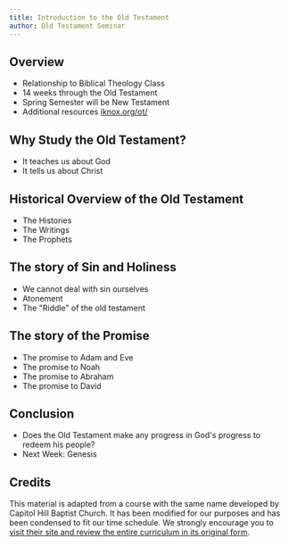 ```yaml
---
title: Introduction to the Old Testament
author: Old Testament Seminar
---
```


## Overview

- Relationship to Biblical Theology Class
- 14 weeks through the Old Testament
- Spring Semester will be New Testament
- Additional resources [iknox.org/ot/](http://iknox.org/ot)

## Why Study the Old Testament?

- It teaches us about God
- It tells us about Christ

## Historical Overview of the Old Testament

- The Histories
- The Writings
- The Prophets

## The story of Sin and Holiness

- We cannot deal with sin ourselves
- Atonement
- The "Riddle" of the old testament

## The story of the Promise

- The promise to Adam and Eve
- The promise to Noah
- The promise to Abraham
- The promise to David

## Conclusion

- Does the Old Testament make any progress in God's progress to redeem his people?
- Next Week: Genesis

## Credits

This material is adapted from a course with the same name developed by Capitol Hill Baptist Church. It has been modified for our purposes and has been condensed to fit our time schedule. We strongly encourage you to [visit their site and review the entire curriculum in its original form](https://www.capitolhillbaptist.org/resources/core-seminars/series/old-testament-overview/).
